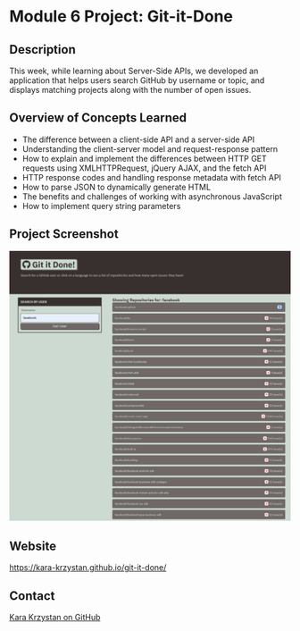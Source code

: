 # Module 6 Project: Git-it-Done

## Description
This week, while learning about Server-Side APIs, we developed an application that helps users search GitHub by username or
topic, and displays matching projects along with the number of open issues.  

## Overview of Concepts Learned
* The difference between a client-side API and a server-side API  
* Understanding the client-server model and request-response pattern  
* How to explain and implement the differences between HTTP GET requests using XMLHTTPRequest, jQuery AJAX, and the fetch API  
* HTTP response codes and handling response metadata with fetch API
* How to parse JSON to dynamically generate HTML
* The benefits and challenges of working with asynchronous JavaScript
* How to implement query string parameters

## Project Screenshot

![screenshot](https://github.com/kara-krzystan/git-it-done/blob/master/assets/images/gititdone-screenshot.png)

## Website
https://kara-krzystan.github.io/git-it-done/

## Contact
[Kara Krzystan on GitHub](http://github.com/kara-krzystan)
